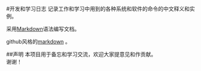 #开发和学习日志
记录工作和学习中用到的各种系统和软件的命令的中文释义和实例。  

采用[Markdown](https://www.zybuluo.com/mdeditor#)语法编写文档。

github风格的[markdown](https://help.github.com/articles/github-flavored-markdown/) 。

##声明
本项目用于备忘和学习交流，欢迎大家提意见和作贡献。  
谢谢！

